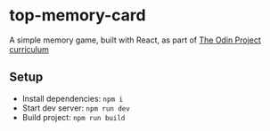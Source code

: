 # top-memory-card

A simple memory game, built with React, as part of [The Odin Project curriculum](https://www.theodinproject.com/lessons/node-path-react-new-memory-card)

## Setup

- Install dependencies: `npm i`
- Start dev server: `npm run dev`
- Build project: `npm run build`
